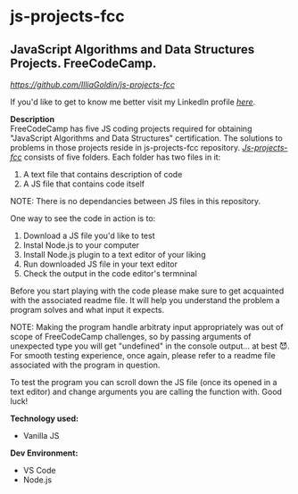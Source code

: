 # js-projects-fcc
## JavaScript Algorithms and Data Structures Projects. FreeCodeCamp.
*https://github.com/IlliaGoldin/js-projects-fcc*

If you'd like to get to know me better visit my LinkedIn profile [*here*](https://www.linkedin.com/in/illia-goldin/).</br>

**Description**</br>
  FreeCodeCamp has five JS coding projects required for obtaining "JavaScript Algorithms and Data Structures" certification.
  The solutions to problems in those projects reside in js-projects-fcc repository.
  [*Js-projects-fcc*](link) consists of five folders. 
  Each folder has two files in it:
  1. A text file that contains description of code
  2. A JS file that contains code itself
  
  NOTE: There is no dependancies between JS files in this repository.
  
  One way to see the code in action is to:
  1. Download a JS file you'd like to test
  2. Instal Node.js to your computer
  3. Install Node.js plugin to a text editor of your liking
  4. Run downloaded JS file in your text editor
  5. Check the output in the code editor's termninal
  
  Before you start playing with the code please make sure to get acquainted with the associated readme file. It will help you understand the problem a program solves and what input it expects.
  
  NOTE: Making the program handle arbitraty input appropriately was out of scope of FreeCodeCamp challenges, so by passing arguments of unexpected type you will get "undefined" in the console output... at best :smiling_imp:. For smooth testing experience, once again, please refer to a readme file associated with the program in question.
  
  To test the program you can scroll down the JS file (once its opened in a text editor) and change arguments you are calling the function with.
  Good luck!

**Technology used:**
* Vanilla JS</br>

**Dev Environment:**
* VS Code
* Node.js

